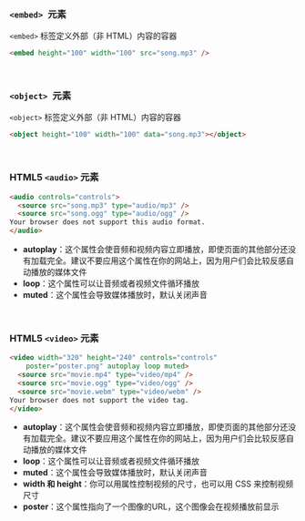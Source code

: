 ### ```<embed> ```元素

```<embed>``` 标签定义外部（非 HTML）内容的容器

```html 
<embed height="100" width="100" src="song.mp3" />
```

<br>

### ```<object> ```元素

```<object>``` 标签定义外部（非 HTML）内容的容器

```html 
<object height="100" width="100" data="song.mp3"></object>
```

<br>

### HTML5 ```<audio>``` 元素

```html
<audio controls="controls">
  <source src="song.mp3" type="audio/mp3" />
  <source src="song.ogg" type="audio/ogg" />
Your browser does not support this audio format.
</audio>
```

- **autoplay**：这个属性会使音频和视频内容立即播放，即使页面的其他部分还没有加载完全。建议不要应用这个属性在你的网站上，因为用户们会比较反感自动播放的媒体文件
- **loop**：这个属性可以让音频或者视频文件循环播放
- **muted**：这个属性会导致媒体播放时，默认关闭声音

<br>

### HTML5 ```<video>``` 元素

```html
<video width="320" height="240" controls="controls"     
    poster="poster.png" autoplay loop muted>
  <source src="movie.mp4" type="video/mp4" />
  <source src="movie.ogg" type="video/ogg" />
  <source src="movie.webm" type="video/webm" />
Your browser does not support the video tag.
</video>
```

- **autoplay**：这个属性会使音频和视频内容立即播放，即使页面的其他部分还没有加载完全。建议不要应用这个属性在你的网站上，因为用户们会比较反感自动播放的媒体文件
- **loop**：这个属性可以让音频或者视频文件循环播放
- **muted**：这个属性会导致媒体播放时，默认关闭声音
- **width 和 height**：你可以用属性控制视频的尺寸，也可以用 CSS 来控制视频尺寸
- **poster**：这个属性指向了一个图像的URL，这个图像会在视频播放前显示

  

